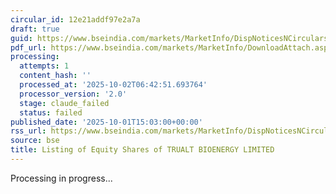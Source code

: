 ```yaml
---
circular_id: 12e21addf97e2a7a
draft: true
guid: https://www.bseindia.com/markets/MarketInfo/DispNoticesNCirculars.aspx?Noticeid={050D4402-B97B-40AC-B18C-A45480BAB3B5}&noticeno=20251001-73&dt=10/01/2025&icount=73&totcount=83&flag=0
pdf_url: https://www.bseindia.com/markets/MarketInfo/DownloadAttach.aspx?id=20251001-73&attachedId=618aa494-7243-4009-9de7-d3b235d792c7
processing:
  attempts: 1
  content_hash: ''
  processed_at: '2025-10-02T06:42:51.693764'
  processor_version: '2.0'
  stage: claude_failed
  status: failed
published_date: '2025-10-01T15:03:00+00:00'
rss_url: https://www.bseindia.com/markets/MarketInfo/DispNoticesNCirculars.aspx?Noticeid={050D4402-B97B-40AC-B18C-A45480BAB3B5}&noticeno=20251001-73&dt=10/01/2025&icount=73&totcount=83&flag=0
source: bse
title: Listing of Equity Shares of TRUALT BIOENERGY LIMITED
---
```


Processing in progress...